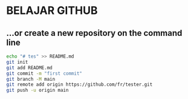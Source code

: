 # BELAJAR GITHUB

## …or create a new repository on the command line
```bash
echo "# tes" >> README.md
git init
git add README.md
git commit -m "first commit"
git branch -M main
git remote add origin https://github.com/fr/tester.git
git push -u origin main
```
